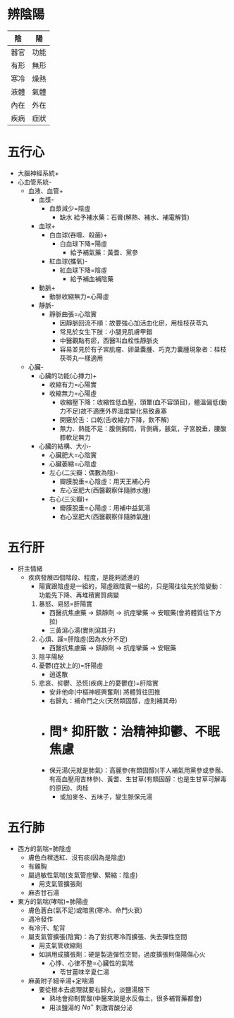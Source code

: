 
# 辨陰陽
| 陰   | 陽   |
| --- | --- |
| 器官  | 功能  |
| 有形  | 無形  |
| 寒冷  | 燥熱  |
| 液體  | 氣體  |
| 內在  | 外在  |
| 疾病  | 症狀  |

# 五行心
- 大腦神經系統+
- 心血管系統-
	- 血液、血管+
		- 血漿-
			- 血漿減少=陰虛
				- 缺水 給予補水藥：石膏(解熱、補水、補電解質)
		- 血球+
			- 白血球(吞噬、殺菌)+
				- 白血球下降=陽虛
					- 給予補氣藥：黃耆、黨參
			- 紅血球(攜氧)-
				- 紅血球下降=陰虛
					- 給予補血補陰藥
		- 動脈+
			- 動脈收縮無力=心陽虛
		- 靜脈-
			- 靜脈曲張=心陰實
				- 因靜脈回流不順：故要強心加活血化瘀，用桂枝茯苓丸
				- 常見於女生下肢：小腿見肌膚甲錯
				- 中醫觀點有瘀，西醫叫血栓性靜脈炎
				- 容易並見於有子宮肌瘤、卵巢囊腫、巧克力囊腫現象者：桂枝茯苓丸一樣適用
	- 心臟-
		- 心臟的功能(心摶力)+
			- 收縮有力=心陽實
			- 收縮無力=心陽虛
				- 收縮壓下降：收縮性低血壓，頭暈(血不容頭目)，體溫偏低(動力不足)故不適應外界溫度變化易致鼻塞
				- 開竅於舌：口乾(舌收縮力下降，飲不解)
				- 無力、熱能不足：腹側胸悶，背側痛，脹氣，子宮脫垂，腰酸膝軟足無力
		- 心臟的結構、大小-
			- 心臟肥大=心陰實
			- 心臟萎縮=心陰虛
			- 左心(二尖瓣：偶數為陰)-
				- 瓣膜脫垂=心陰虛：用天王補心丹
				- 左心室肥大(西醫觀察伴隨肺水腫)
			- 右心(三尖瓣)+
				- 瓣膜脫垂=心陽虛：用補中益氣湯
				- 右心室肥大(西醫觀察伴隨肺氣腫)

# 五行肝
- 肝主情緒
	- 疾病發展四個階段、程度，是能夠遞進的
		- 陽實跟陰虛是一組的，陽虛跟陰實一組的，只是陽往往先於陰變動：功能先下降、再堆積實質病變
		1. 暴怒、易怒=肝陽實
			- 西醫抗焦慮藥 → 鎮靜劑 → 抗痙攣藥 → 安眠藥(會將體質往下方拉)
			- 三黃瀉心湯(實則瀉其子)
		1. 心煩、躁=肝陰虛(因為水分不足)
			- 西醫抗焦慮藥 → 鎮靜劑 → 抗痙攣藥 → 安眠藥
		2. 陰平陽秘
		3. 憂鬱(症狀上的)=肝陽虛
			- 逍遙散 
		4. 悲哀、抑鬱、恐慌(疾病上的憂鬱症)=肝陰實
			- 安非他命(中樞神經興奮劑) 將體質往回推
			- 右歸丸：補命門之火(天然類固醇，虛則補其母)
			- # 問* 抑肝散：治精神抑鬱、不眠焦慮
			- 保元湯(元就是肺氣)：高麗參(有類固醇)(平人補氣用黨參或參鬚、有高血壓用吉林參)、黃耆、生甘草(有類固醇：也是生甘草可解毒的原因)、肉桂
				- 或加麥冬、五味子，變生脈保元湯

# 五行肺
- 西方的氣喘=肺陰虛
	- 膚色白裡透紅、沒有痰(因為是陰虛)
	- 有雞胸
	- 屬過敏性氣喘(支氣管痙攣、緊縮：陰虛)
		- 用支氣管擴張劑
	- 麻杏甘石湯
- 東方的氣喘(哮喘)=肺陽虛
	- 膚色蒼白(氣不足)或暗黑(寒冷、命門火衰)
	- 遇冷發作
	- 有冷汗、駝背
	- 屬支氣管擴張(陰實)：為了對抗寒冷而擴張、失去彈性空間
		- 用支氣管收縮劑
		- 如誤用成擴張劑：硬是製造彈性空間，過度擴張則傷陽傷心火
			- 心悸、心律不整=心臟性的氣喘
				- 苓甘薑味辛夏仁湯
	- 麻黃附子細辛湯+定喘湯
		- 要從根本去處理就要右歸丸，淡鹽湯服下
			- 熟地會抑制胃酸(中醫來說是水反侮土，很多補腎藥都會)
			- 用淡鹽湯的 $Na^+$ 刺激胃酸分泌
